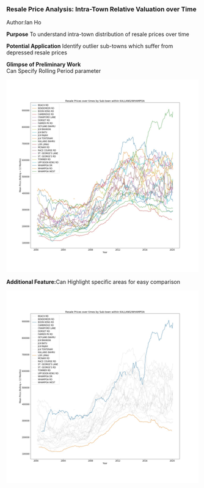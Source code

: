 ### Resale Price Analysis: Intra-Town Relative Valuation over Time
Author:Ian Ho


<b>Purpose</b>
To understand intra-town distribution of resale prices over time<br>

<b>Potential Application</b>
Identify outlier sub-towns which suffer from depressed resale prices<br>

<b>Glimpse of Preliminary Work</b><br>
Can Specify Rolling Period parameter

![](diagrams/KALLANG-WHAMPOA_roll_12.jpg)

<b>Additional Feature:</b>Can Highlight specific areas for easy comparison

![](diagrams/KALLANG-WHAMPOA_roll_12_FOCUS.jpg)

